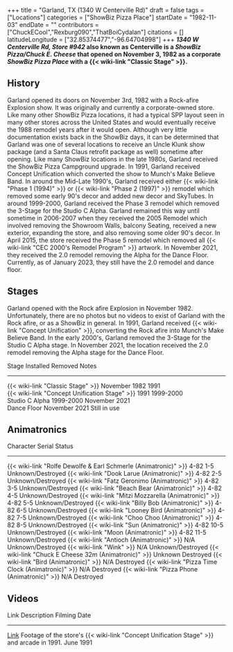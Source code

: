 +++
title = "Garland, TX (1340 W Centerville Rd)"
draft = false
tags = ["Locations"]
categories = ["ShowBiz Pizza Place"]
startDate = "1982-11-03"
endDate = ""
contributors = ["ChuckECool","Rexburg090","ThatBoiCydalan"]
citations = []
latitudeLongitude = ["32.85374477","-96.64704998"]
+++
***1340 W Centerville Rd, Store #942* also known as Centerville is a *ShowBiz Pizza/Chuck E. Cheese* that opened on November 3, 1982 as a corporate *ShowBiz Pizza Place* with a {{< wiki-link "Classic Stage" >}}.**

## History

Garland opened its doors on November 3rd, 1982 with a Rock-afire Explosion show. It was originally and currently a corporate-owned store. Like many other ShowBiz Pizza locations, it had a typical SPP layout seen in many other stores across the United States and would eventually receive the 1988 remodel years after it would open. Although very little documentation exists back in the ShowBiz days, it can be determined that Garland was one of several locations to receive an Uncle Klunk show package (and a Santa Claus retrofit package as well) sometime after opening. Like many ShowBiz locations in the late 1980s, Garland received the ShowBiz Pizza Campground upgrade.
In 1991, Garland received Concept Unification which converted the show to Munch's Make Believe Band. In around the Mid-Late 1990's, Garland received either {{< wiki-link "Phase 1 (1994)" >}} or {{< wiki-link "Phase 2 (1997)" >}} remodel which removed some early 90's decor and added new decor and SkyTubes. In around 1999-2000, Garland received the Phase 3 remodel which removed the 3-Stage for the Studio C Alpha. Garland remained this way until sometime in 2006-2007 when they received the 2005 Remodel which involved removing the Showroom Walls, balcony Seating, received a new exterior, expanding the store, and also removing some older 90's decor. In April 2015, the store received the Phase 5 remodel which removed all {{< wiki-link "CEC 2000's Remodel Program" >}} artwork. In November 2021, they received the 2.0 remodel removing the Alpha for the Dance Floor. Currently, as of January 2023, they still have the 2.0 remodel and dance floor.

## Stages

Garland opened with the Rock afire Explosion in November 1982. Unfortunately, there are no photos but no videos to exist of Garland with the Rock afire, or as a ShowBiz in general.
In 1991, Garland received {{< wiki-link "Concept Unification" >}}, converting the Rock afire into Munch's Make Believe Band.
In the early 2000's, Garland removed the 3-Stage for the Studio C Alpha stage.
In November 2021, the location received the 2.0 remodel removing the Alpha stage for the Dance Floor.

  Stage                                               Installed       Removed         Notes
  --------------------------------------------------- --------------- --------------- -------
  {{< wiki-link "Classic Stage" >}}               November 1982   1991            
  {{< wiki-link "Concept Unification Stage" >}}   1991            1999-2000       
  Studio C Alpha                                      1999-2000       November 2021   
  Dance Floor                                         November 2021   Still in use    

## Animatronics

  Character                                                             Serial      Status
  --------------------------------------------------------------------- ----------- -------------------
  {{< wiki-link "Rolfe Dewolfe & Earl Schmerle (Animatronic)" >}}   4-82 1-5    Unknown/Destroyed
  {{< wiki-link "Dook Larue (Animatronic)" >}}                      4-82 2-5    Unknown/Destroyed
  {{< wiki-link "Fatz Geronimo (Animatronic)" >}}                   4-82 3-5    Unknown/Destroyed
  {{< wiki-link "Beach Bear (Animatronic)" >}}                      4-82 4-5    Unknown/Destroyed
  {{< wiki-link "Mitzi Mozzarella (Animatronic)" >}}                4-82 5-5    Unknown/Destroyed
  {{< wiki-link "Billy Bob (Animatronic)" >}}                       4-82 6-5    Unknown/Destroyed
  {{< wiki-link "Looney Bird (Animatronic)" >}}                     4-82 7-5    Unknown/Destroyed
  {{< wiki-link "Choo Choo (Animatronic)" >}}                       4-82 8-5    Unknown/Destroyed
  {{< wiki-link "Sun (Animatronic)" >}}                             4-82 10-5   Unknown/Destroyed
  {{< wiki-link "Moon (Animatronic)" >}}                            4-82 11-5   Unknown/Destroyed
  {{< wiki-link "Antioch (Animatronic)" >}}                         N/A         Unknown/Destroyed
  {{< wiki-link "Wink" >}}                                          N/A         Unknown/Destroyed
  {{< wiki-link "Chuck E Cheese 32m (Animatronic)" >}}              Unknown     Destroyed
  {{< wiki-link "Bird (Animatronic)" >}}                            N/A         Destroyed
  {{< wiki-link "Pizza Time Clock (Animatronic)" >}}                N/A         Destroyed
  {{< wiki-link "Pizza Phone (Animatronic)" >}}                     N/A         Destroyed

## Videos

  Link                                   Description                                                                                     Filming Date
  -------------------------------------- ----------------------------------------------------------------------------------------------- --------------
  [Link](https://youtu.be/dEZSY737gbY)   Footage of the store's {{< wiki-link "Concept Unification Stage" >}} and arcade in 1991.   June 1991
